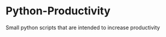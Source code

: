 Python-Productivity
===================

Small python scripts that are intended to increase productivity 
